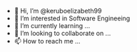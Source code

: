 - 👋 Hi, I’m @keruboelizabeth99
- 👀 I’m interested in Software Engineeing
- 🌱 I’m currently learning ...
- 💞️ I’m looking to collaborate on ...
- 📫 How to reach me ...

<!---
keruboelizabeth99/keruboelizabeth99 is a ✨ special ✨ repository because its `README.md` (this file) appears on your GitHub profile.
You can click the Preview link to take a look at your changes.
--->
